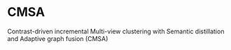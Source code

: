 # CMSA
Contrast-driven incremental Multi-view clustering with Semantic distillation and Adaptive graph fusion (CMSA)
